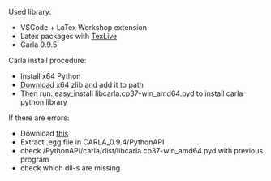 Used library:

  - VSCode + LaTex Workshop extension
  - Latex packages with [TexLive](https://www.tug.org/texlive/)
  - Carla 0.9.5

Carla install procedure:

* Install x64 Python
* [Download](https://github.com/maxirmx/Dist_zlib) x64 zlib and add it to path
* Then run: easy_install libcarla.cp37-win_amd64.pyd to install carla python library

If there are errors:

* Download [this](https://github.com/lucasg/Dependencies)
* Extract .egg file in CARLA_0.9.4/PythonAPI
* check /PythonAPI/carla/dist/libcarla.cp37-win_amd64.pyd with previous program
* check which dll-s are missing